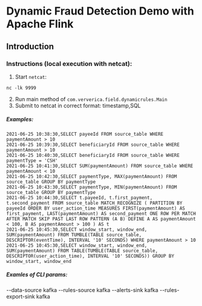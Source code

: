 # Dynamic Fraud Detection Demo with Apache Flink

## Introduction


### Instructions (local execution with netcat):

1. Start `netcat`:
```
nc -lk 9999
```
2. Run main method of `com.ververica.field.dynamicrules.Main`
3. Submit to netcat in correct format:
timestamp,SQL

##### Examples:

```
2021-06-25 10:38:30,SELECT payeeId FROM source_table WHERE paymentAmount > 10
2021-06-25 10:39:30,SELECT beneficiaryId FROM source_table WHERE paymentAmount > 10
2021-06-25 10:40:30,SELECT beneficiaryId FROM source_table WHERE paymentType = 'CSH'
2021-06-25 10:41:30,SELECT SUM(paymentAmount) FROM source_table WHERE paymentAmount < 10
2021-06-25 10:42:30,SELECT paymentType, MAX(paymentAmount) FROM source_table GROUP BY paymentType
2021-06-25 10:43:30,SELECT paymentType, MIN(paymentAmount) FROM source_table GROUP BY paymentType
2021-06-25 10:44:30,SELECT t.payeeId, t.first_payment, t.second_payment FROM source_table MATCH_RECOGNIZE ( PARTITION BY payeeId ORDER BY user_action_time MEASURES FIRST(paymentAmount) AS first_payment, LAST(paymentAmount) AS second_payment ONE ROW PER MATCH AFTER MATCH SKIP PAST LAST ROW PATTERN (A B) DEFINE A AS paymentAmount < 100, B AS paymentAmount > 100 ) AS t
2021-06-25 10:45:30,SELECT window_start, window_end, SUM(paymentAmount) FROM TUMBLE(TABLE source_table, DESCRIPTOR(eventTime), INTERVAL '10' SECONDS) WHERE paymentAmount > 10
2021-06-25 10:45:30,SELECT window_start, window_end, SUM(paymentAmount) FROM TABLE(TUMBLE(TABLE source_table, DESCRIPTOR(user_action_time), INTERVAL '10' SECONDS)) GROUP BY window_start, window_end
```

##### Examles of CLI params:
--data-source kafka --rules-source kafka --alerts-sink kafka --rules-export-sink kafka

